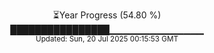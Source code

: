<p align="center">
⏳Year Progress (54.80 %)<br>
████████████████▁▁▁▁▁▁▁▁▁▁▁▁▁▁ <br>
<sub>Updated: Sun, 20 Jul 2025 00:15:53 GMT</sub>
</p>

